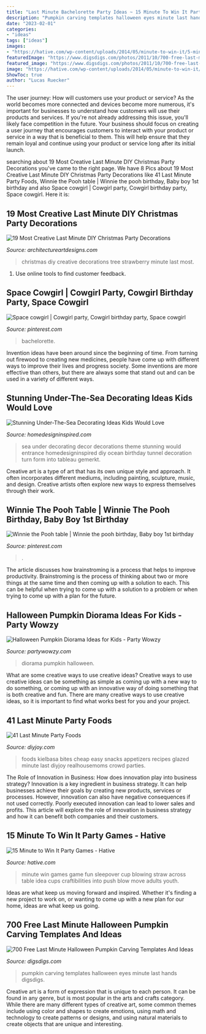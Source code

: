 ```yaml
---
title: "Last Minute Bachelorette Party Ideas ~ 15 Minute To Win It Party Games"
description: "Pumpkin carving templates halloween eyes minute last hands digsdigs"
date: "2023-02-01"
categories:
- "ideas"
tags: ["ideas"]
images:
- "https://hative.com/wp-content/uploads/2014/05/minute-to-win-it/5-minute-to-win-it-party-game.jpg"
featuredImage: "https://www.digsdigs.com/photos/2011/10/700-free-last-minute-halloween-pumpkin-carving-templates-and-ideas-16.jpg"
featured_image: "https://www.digsdigs.com/photos/2011/10/700-free-last-minute-halloween-pumpkin-carving-templates-and-ideas-16.jpg"
image: "https://hative.com/wp-content/uploads/2014/05/minute-to-win-it/5-minute-to-win-it-party-game.jpg"
ShowToc: true
author: "Lucas Ruecker"
---
```



The user journey: How will customers use your product or service?
As the world becomes more connected and devices become more numerous, it's important for businesses to understand how customers will use their products and services. If you're not already addressing this issue, you'll likely face competition in the future.
Your business should focus on creating a user journey that encourages customers to interact with your product or service in a way that is beneficial to them. This will help ensure that they remain loyal and continue using your product or service long after its initial launch.

	

		
searching about 19 Most Creative Last Minute DIY Christmas Party Decorations you've came to the right page. We have 8 Pics about 19 Most Creative Last Minute DIY Christmas Party Decorations like 41 Last Minute Party Foods, Winnie the Pooh table | Winnie the pooh birthday, Baby boy 1st birthday and also Space cowgirl | Cowgirl party, Cowgirl birthday party, Space cowgirl. Here it is:
		
    
## 19 Most Creative Last Minute DIY Christmas Party Decorations

<img loading=lazy src="https://www.architectureartdesigns.com/wp-content/uploads/2014/12/1166.jpg" onerror="this.onerror=null;this.src='https://tse2.mm.bing.net/th?id=OIP.Z6E6mO6b5JEASmTtewEOiwHaH4&amp;pid=15.1';" alt="19 Most Creative Last Minute DIY Christmas Party Decorations">

_Source: architectureartdesigns.com_

>christmas diy creative decorations tree strawberry minute last most. 

	

1. Use online tools to find customer feedback.

    
## Space Cowgirl | Cowgirl Party, Cowgirl Birthday Party, Space Cowgirl

<img loading=lazy src="https://i.pinimg.com/736x/53/a3/14/53a314dfb58f21ce376328d8a249b6d4.jpg" onerror="this.onerror=null;this.src='https://tse1.mm.bing.net/th?id=OIP.CqUDzp2reZrpOvZitj464gHaJ3&amp;pid=15.1';" alt="Space cowgirl | Cowgirl party, Cowgirl birthday party, Space cowgirl">

_Source: pinterest.com_

>bachelorette. 

	

Invention ideas have been around since the beginning of time. From turning out firewood to creating new medicines, people have come up with different ways to improve their lives and progress society. Some inventions are more effective than others, but there are always some that stand out and can be used in a variety of different ways.

    
## Stunning Under-The-Sea Decorating Ideas Kids Would Love

<img loading=lazy src="http://www.homedesigninspired.com/wp-content/uploads/2017/06/under-the-sea-decorating-inspiration-16.jpg" onerror="this.onerror=null;this.src='https://tse1.mm.bing.net/th?id=OIP.jRqcKW0fjg5-gnP3CJWKZQHaIy&amp;pid=15.1';" alt="Stunning Under-The-Sea Decorating Ideas Kids Would Love">

_Source: homedesigninspired.com_

>sea under decorating decor decorations theme stunning would entrance homedesigninspired diy ocean birthday tunnel decoration turn form into tableau gemerkt. 

	

Creative art is a type of art that has its own unique style and approach. It often incorporates different mediums, including painting, sculpture, music, and design. Creative artists often explore new ways to express themselves through their work.

    
## Winnie The Pooh Table | Winnie The Pooh Birthday, Baby Boy 1st Birthday

<img loading=lazy src="https://i.pinimg.com/736x/8e/3d/c4/8e3dc48d591e0814fba0742fb248e86e.jpg" onerror="this.onerror=null;this.src='https://tse2.mm.bing.net/th?id=OIP.lbE9iZzJYdFxA4jpUBiIUgHaLH&amp;pid=15.1';" alt="Winnie the Pooh table | Winnie the pooh birthday, Baby boy 1st birthday">

_Source: pinterest.com_

>. 

	

The article discusses how brainstroming is a process that helps to improve productivity. Brainstroming is the process of thinking about two or more things at the same time and then coming up with a solution to each. This can be helpful when trying to come up with a solution to a problem or when trying to come up with a plan for the future.

    
## Halloween Pumpkin Diorama Ideas For Kids - Party Wowzy

<img loading=lazy src="https://partywowzy.com/wp-content/uploads/2019/06/DIY-diorama.jpg" onerror="this.onerror=null;this.src='https://tse3.mm.bing.net/th?id=OIP.Lr1dwERL4otXrechbtcncQHaJ4&amp;pid=15.1';" alt="Halloween Pumpkin Diorama Ideas for Kids - Party Wowzy">

_Source: partywowzy.com_

>diorama pumpkin halloween. 

	

What are some creative ways to use creative ideas?
Creative ways to use creative ideas can be something as simple as coming up with a new way to do something, or coming up with an innovative way of doing something that is both creative and fun. There are many creative ways to use creative ideas, so it is important to find what works best for you and your project.

    
## 41 Last Minute Party Foods

<img loading=lazy src="https://diyjoy.com/wp-content/uploads/2016/06/Glazed-Kielbasa-Bites.jpg" onerror="this.onerror=null;this.src='https://tse3.mm.bing.net/th?id=OIP.ogdjcQ1HwA6OLGvUH6Oc2QHaLL&amp;pid=15.1';" alt="41 Last Minute Party Foods">

_Source: diyjoy.com_

>foods kielbasa bites cheap easy snacks appetizers recipes glazed minute last diyjoy realhousemoms crowd parties. 

	

The Role of Innovation in Business: How does innovation play into business strategy?
Innovation is a key ingredient in business strategy. It can help businesses achieve their goals by creating new products, services or processes. However, innovation can also have negative consequences if not used correctly. Poorly executed innovation can lead to lower sales and profits. This article will explore the role of innovation in business strategy and how it can benefit both companies and their customers.

    
## 15 Minute To Win It Party Games - Hative

<img loading=lazy src="https://hative.com/wp-content/uploads/2014/05/minute-to-win-it/5-minute-to-win-it-party-game.jpg" onerror="this.onerror=null;this.src='https://tse4.mm.bing.net/th?id=OIP.dtAD02g1DOJZkBLTRdKGGgHaFz&amp;pid=15.1';" alt="15 Minute to Win It Party Games - Hative">

_Source: hative.com_

>minute win games game fun sleepover cup blowing straw across table idea cups craftibilities into push blow move adults youth. 

	

Ideas are what keep us moving forward and inspired. Whether it's finding a new project to work on, or wanting to come up with a new plan for our home, ideas are what keep us going.

    
## 700 Free Last Minute Halloween Pumpkin Carving Templates And Ideas

<img loading=lazy src="https://www.digsdigs.com/photos/2011/10/700-free-last-minute-halloween-pumpkin-carving-templates-and-ideas-16.jpg" onerror="this.onerror=null;this.src='https://tse1.mm.bing.net/th?id=OIP.6UEEHPaDFJfCJblsNdc6HwHaHa&amp;pid=15.1';" alt="700 Free Last Minute Halloween Pumpkin Carving Templates And Ideas">

_Source: digsdigs.com_

>pumpkin carving templates halloween eyes minute last hands digsdigs. 

	

Creative art is a form of expression that is unique to each person. It can be found in any genre, but is most popular in the arts and crafts category. While there are many different types of creative art, some common themes include using color and shapes to create emotions, using math and technology to create patterns or designs, and using natural materials to create objects that are unique and interesting.

